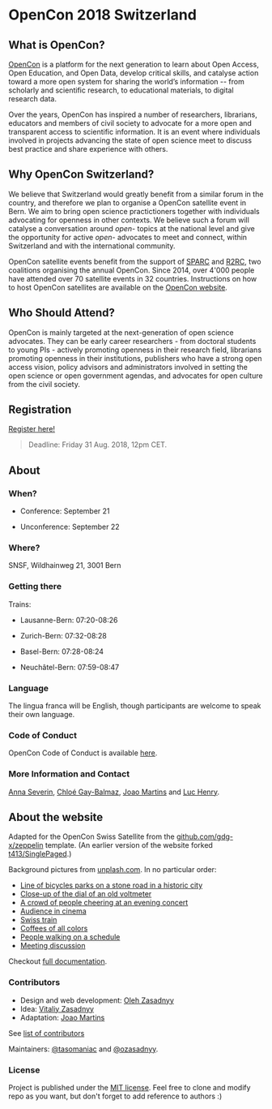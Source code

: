 # OpenCon 2018 Switzerland

## What is OpenCon?

[OpenCon](http://www.opencon2017.org "OpenCon Homepage") is a platform for the next generation to learn about Open Access, Open Education, and Open Data, develop critical skills, and catalyse action toward a more open system for sharing the world’s information -- from scholarly and scientific research, to educational materials, to digital research data.

Over the years, OpenCon has inspired a number of researchers, librarians, educators and members of civil society to advocate for a more open and transparent access to scientific information. It is an event where individuals involved in projects advancing the state of open science meet to discuss best practice and share experience with others.

## Why OpenCon Switzerland?

We believe that Switzerland would greatly benefit from a similar forum in the country, and therefore we plan to organise a OpenCon satellite event in Bern. We aim to bring open science practictioners together with individuals advocating for openness in other contexts. We believe such a forum will catalyse a conversation around *open-* topics at the national level and give the opportunity for active *open-* advocates to meet and connect, within Switzerland and with the international community.

OpenCon satellite events benefit from the support of [SPARC](https://sparcopen.org "The Scholarly Publishing and Academic Resources Coalition") and [R2RC](http://www.righttoresearch.org "The Right to Research Coalition"), two coalitions organising the annual OpenCon.  Since 2014, over 4'000 people have attended over 70 satellite events in 32 countries.  Instructions on how to host OpenCon satellites are available on the [OpenCon website](http://www.opencon2017.org/satellite "Host an OpenCon Satellite Event").

## Who Should Attend?

OpenCon is mainly targeted at the next-generation of open science advocates.  They can be early career researchers - from doctoral students to young PIs - actively promoting openness in their research field, librarians promoting openness in their institutions, publishers who have a strong open access vision, policy advisors and administrators involved in setting the open science or open government agendas, and advocates for open culture from the civil society.

## Registration

[Register here!](https://docs.google.com/forms/d/e/1FAIpQLSd9rF49VUt1PqU85RHu5euW0PMhoQtXyh4ToQDJfTwcstc-dQ/viewform?usp=sf_link)

> Deadline: Friday 31 Aug. 2018, 12pm CET.

## About

### When?

  - Conference: September 21

  - Unconference: September 22

### Where?

SNSF, Wildhainweg 21, 3001 Bern

### Getting there

Trains:

  - Lausanne-Bern: 07:20-08:26

  - Zurich-Bern: 07:32-08:28

  - Basel-Bern: 07:28-08:24

  - Neuchâtel-Bern: 07:59-08:47


### Language

The lingua franca will be English, though participants are welcome to speak their own language.

### Code of Conduct

OpenCon Code of Conduct is available [here](https://www.opencon2018.org/code_of_conduct).

### More Information and Contact

[Anna Severin](mailto:anna.severin@snf.ch), [Chloé Gay-Balmaz](mailto:chloe.gay-balmaz@students.unibe.ch), [Joao Martins](mailto:joao.martins@snf.ch) and [Luc Henry](mailto:luc.henry@epfl.ch).

## About the website

Adapted for the OpenCon Swiss Satellite from the [github.com/gdg-x/zeppelin](https://github.com/gdg-x/zeppelin) template. (An earlier version of the website forked [t413/SinglePaged](https://github.com/t413/SinglePaged).)

Background pictures from [unplash.com](https://unsplash.com/). In no particular order:

 - [Line of bicycles parks on a stone road in a historic city](https://unsplash.com/photos/scwHqz_hFlo)
 - [Close-up of the dial of an old voltmeter](https://unsplash.com/photos/xVptEZzgVfo)
 - [A crowd of people cheering at an evening concert](https://unsplash.com/photos/pPquxoraq_M)
 - [Audience in cinema](https://unsplash.com/photos/AtPWnYNDJnM)
 - [Swiss train](https://unsplash.com/photos/isKo2tLJHfA)
 - [Coffees of all colors](https://unsplash.com/photos/pMW4jzELQCw)
 - [People walking on a schedule](https://unsplash.com/photos/vVIwtmqsIuk)
 - [Meeting discussion](https://unsplash.com/photos/5QgIuuBxKwM)

Checkout [full documentation](https://github.com/gdg-x/zeppelin/wiki).

### Contributors

* Design and web development: [Oleh Zasadnyy](https://github.com/ozasadnyy)
* Idea: [Vitaliy Zasadnyy](https://github.com/zasadnyy)
* Adaptation: [Joao Martins](https://github.com/zambujo)

See [list of contributors](https://github.com/gdg-x/zepplin/graphs/contributors)

Maintainers: [@tasomaniac](https://github.com/tasomaniac) and [@ozasadnyy](https://github.com/ozasadnyy).

### License
Project is published under the [MIT license](https://github.com/gdg-x/zeppelin/blob/master/LICENSE.txt). Feel free to clone and modify repo as you want, but don't forget to add reference to authors :)
